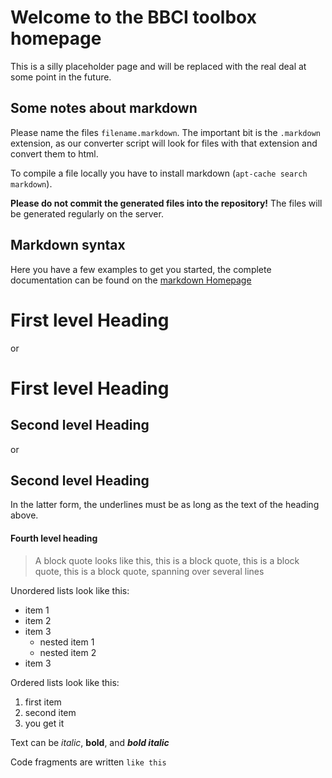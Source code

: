 # Welcome to the BBCI toolbox homepage

This is a silly placeholder page and will be replaced with the real deal at
some point in the future.


## Some notes about markdown

Please name the files `filename.markdown`. The important bit is the `.markdown`
extension, as our converter script will look for files with that extension and
convert them to html.

To compile a file locally you have to install markdown (`apt-cache search
markdown`).

**Please do not commit the generated files into the repository!** The files
will be generated regularly on the server.

## Markdown syntax

Here you have a few examples to get you started, the complete documentation can
be found on the [markdown Homepage](http://daringfireball.net/projects/markdown/syntax)

# First level Heading

or

First level Heading
===================

## Second level Heading

or

Second level Heading
--------------------

In the latter form, the underlines must be as long as the text of the heading
above.

#### Fourth level heading

> A block quote looks like this, this is a block quote, this is a block quote,
> this is a block quote, spanning over several lines

Unordered lists look like this:

* item 1
* item 2
* item 3
    * nested item 1
    * nested item 2
* item 3

Ordered lists look like this:

1. first item
2. second item
3. you get it

Text can be *italic*, **bold**, and ***bold italic***

Code fragments are written `like this`



